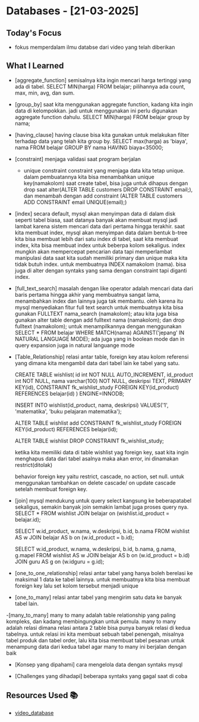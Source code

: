 # Databases - [21-03-2025]

## Today's Focus

- fokus memperdalam ilmu databse dari video yang telah diberikan

## What I Learned
- [aggregate_function]
    semisalnya kita ingin mencari harga tertinggi yang ada di tabel. SELECT MIN(harga) FROM belajar;
    pilihannya ada count, max, min, avg, dan sum.
- [group_by]
    saat kita menggunakan aggregate function, kadang kita ingin data di kelompokkan. jadi untuk menggunakan ini perlu digunakan aggregate function dahulu. SELECT MIN(harga) FROM belajar group by nama;
- [having_clause]
    having clause bisa kita gunakan untuk melakukan filter terhadap data yang telah kita group by. SELECT max(harga) as 'biaya', nama FROM belajar GROUP BY nama HAVING biaya<35000;
- [constraint]
    menjaga validasi saat program berjalan
    - unique constraint
        constraint yang menjaga data kita tetap unique. dalam pembuatannya kita bisa menambahkan unique key(namakolom) saat create tabel, bisa juga untuk dihapus dengan drop saat alter(ALTER TABLE customers
        DROP CONSTRAINT email;), dan menambah dengan add constraint (ALTER TABLE customers
        ADD CONSTRAINT email UNIQUE(email);)
- [index]
    secara default, mysql akan menyimpan data di dalam disk seperti tabel biasa, saat datanya banyak akan membuat mysql jadi lambat karena sistem mencari data dari pertama hingga terakhir. saat kita membuat index, mysql akan menyimpan data dalam bentuk b-tree
    kita bisa membuat lebih dari satu index di tabel, saat kita membuat index, kita bisa membuat index untuk beberpa kolom sekaligus. index mungkin akan mempercepat pencarian data tapi memperlambat manipulasi data
    saat kita sudah memiliki primary dan unique maka kita tidak butuh index. untuk membuatnya INDEX namakolom (nama). bisa juga di alter dengan syntaks yang sama dengan constraint tapi diganti index.
- [full_text_search]
    masalah dengan like operator adalah mencari data dari baris pertama hingga akhir yang membuatnya sangat lama, menambahkan index dan lainnya juga tak membantu. oleh karena itu mysql menyediakan fitur full text search
    untuk membuatnya kita bisa gunakan FULLTEXT nama_search (namakolom); atau kita juga bisa gunakan alter table dengan add fulltext nama (namakolom); dan drop fulltext (namakolom);
    untuk menampilkannya dengan menggunakan SELECT * FROM belajar WHERE MATCH(nama) AGAINST('jepang' IN NATURAL LANGUAGE MODE); ada juga yang in boolean mode dan in query expansion juga in natural languange mode

- [Table_Relationship]
    relasi antar table, foreign key atau kolom referensi yang dimana kita mengambil data dari tabel lain ke tabel yang satu. 
    
    CREATE TABLE wishlist(
    id	int NOT NULL AUTO_INCREMENT,
    id_product int NOT NULL,
    nama	varchar(100) NOT NULL,
    deskripsi	TEXT,
    PRIMARY KEY(id),
    CONSTRAINT fk_wishlist_study
    	FOREIGN KEY(id_product) REFERENCES belajar(id)
    ) ENGINE=INNODB;

    INSERT INTO wishlist(id_product, nama, deskripsi) VALUES('1', 'matematika', 'buku pelajaran matematika');

    ALTER TABLE wishlist
    add CONSTRAINT fk_wishlist_study
	    FOREIGN KEY(id_product) REFERENCES belajar(id);

    ALTER TABLE wishlist
    DROP CONSTRAINT fk_wishlist_study;

    ketika kita memiliki data di table wishlist yag foreign key, saat kita ingin menghapus data dari tabel asalnya maka akan error, ini dinamakan restrict(ditolak) 

    behavior foreign key yaitu restrict, cascade, no action, set null. untuk menggunakan tambahkan on delete cascade/ on update cascade setelah membuat foreign key.

- [join]
    mysql mendukung untuk query select kangsung ke beberapatabel sekaligus, semakin banyak join semakin lambat juga proses query nya.
    SELECT * FROM wishlist
    JOIN belajar on (wishlist.id_product = belajar.id);

    SELECT w.id_product, w.nama, w.deskripsi, b.id, b.nama FROM wishlist AS w
    JOIN belajar AS b on (w.id_product = b.id);

    SELECT w.id_product, w.nama, w.deskripsi, b.id, b.nama, g.nama, g.mapel FROM wishlist AS w
    JOIN belajar AS b on (w.id_product = b.id)
    JOIN guru AS g on (w.idguru = g.id);

- [one_to_one_relationship]
    relasi antar tabel yang hanya boleh berelasi ke maksimal 1 data ke tabel lainnya. untuk membuatnya kita bisa membuat foreign key lalu set kolom tersebut menjadi unique

- [one_to_many]
    relasi antar tabel yang mengirim satu data ke banyak tabel lain.

-[many_to_many]
    many to many adalah table relationship yang paling kompleks, dan kadang membingungkan untuk pemula. many to many adalah relasi dimana relasi antara 2 table bisa punya banyak relasi di kedua tabelnya. 
    untuk relasi ini kita membuat sebuah tabel penengah, misalnya tabel produk dan tabel order, lalu kita bisa membuat tabel pesanan untuk menampung data dari kedua tabel agar many to many ini berjalan dengan baik

- [Konsep yang dipahami]
    cara mengelola data dengan syntaks mysql

- [Challenges yang dihadapi]
    beberapa syntaks yang gagal saat di coba
    
## Resources Used 📚
- [video_database](https://youtu.be/xYBclb-sYQ4?si=fUA5CiMF1xBhYtyU)
